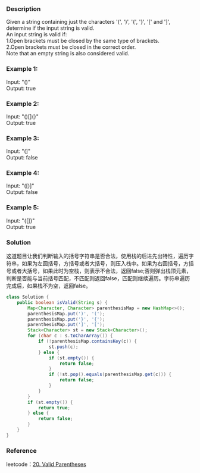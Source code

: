 ### Description
Given a string containing just the characters '(', ')', '{', '}', '[' and ']', determine if the input string is valid.  
An input string is valid if:  
1.Open brackets must be closed by the same type of brackets.  
2.Open brackets must be closed in the correct order.  
Note that an empty string is also considered valid.  
### Example 1:
Input: "()"  
Output: true  
### Example 2:
Input: "()[]{}"  
Output: true  
### Example 3:
Input: "(]"  
Output: false  
### Example 4:
Input: "([)]"  
Output: false  
### Example 5:
Input: "{[]}"  
Output: true  
### Solution
这道题目让我们判断输入的括号字符串是否合法，使用栈的后进先出特性，遍历字符串，如果为左圆括号，方括号或者大括号，则压入栈中。如果为右圆括号，方括号或者大括号，如果此时为空栈，则表示不合法，返回false;否则弹出栈顶元素，判断是否能与当前括号匹配，不匹配则返回false，匹配则继续遍历。字符串遍历完成后，如果栈不为空，返回false。
```Java
class Solution {
    public boolean isValid(String s) {
        Map<Character, Character> parenthesisMap = new HashMap<>();
        parenthesisMap.put(')', '(');
        parenthesisMap.put('}', '{');
        parenthesisMap.put(']', '[');
        Stack<Character> st = new Stack<Character>();
        for (char c : s.toCharArray()) {
            if (!parenthesisMap.containsKey(c)) {
                st.push(c);
            } else {
                if (st.empty()) {
                    return false;
                }
                if (!st.pop().equals(parenthesisMap.get(c))) {
                    return false;
                }
            }
        }
        if (st.empty()) {
            return true;
        } else {
            return false;
        }
    }
}
```
### Reference
leetcode：[20. Valid Parentheses](https://leetcode.com/problems/valid-parentheses/)  
